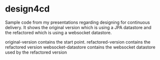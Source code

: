design4cd
=========

Sample code from my presentations regarding designing for continuous delivery. It shows the original version which is using a JPA datastore and the refactored which is using a websocket datastore.

original-version contains the start point.
refactored-version contains the refactored version
websocket-datastore contains the websocket datastore used by the refactored version
